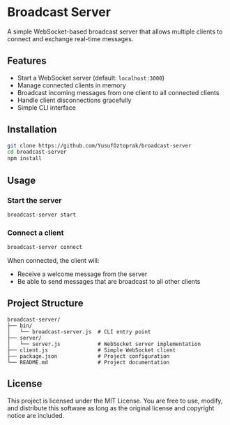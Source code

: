# Broadcast Server

A simple WebSocket-based broadcast server that allows multiple clients to connect and exchange real-time messages.

## Features

* Start a WebSocket server (default: `localhost:3000`)
* Manage connected clients in memory
* Broadcast incoming messages from one client to all connected clients
* Handle client disconnections gracefully
* Simple CLI interface

## Installation

```bash
git clone https://github.com/YusufOztoprak/broadcast-server
cd broadcast-server
npm install
```

## Usage

### Start the server

```bash
broadcast-server start
```

### Connect a client

```bash
broadcast-server connect
```

When connected, the client will:

* Receive a welcome message from the server
* Be able to send messages that are broadcast to all other clients

## Project Structure

```
broadcast-server/
├── bin/
│   └── broadcast-server.js  # CLI entry point
├── server/
│   └── server.js            # WebSocket server implementation
├── client.js                # Simple WebSocket client
├── package.json             # Project configuration
└── README.md                # Project documentation
```

## License

This project is licensed under the MIT License.
You are free to use, modify, and distribute this software as long as the original license and copyright notice are included.
